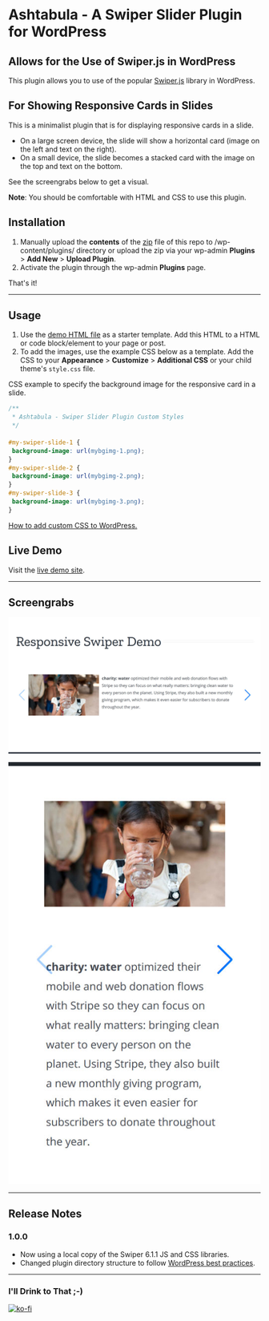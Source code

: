 # Ashtabula - A Swiper Slider Plugin for WordPress

## Allows for the Use of Swiper.js in WordPress

This plugin allows you to use of the popular [Swiper.js](https://swiperjs.com/) library in WordPress. 

## For Showing Responsive Cards in Slides

This is a minimalist plugin that is for displaying responsive cards in a slide. 

- On a large screen device, the slide will show a horizontal card (image on the left and text on the right). 
- On a small device, the slide becomes a stacked card with the image on the top and text on the bottom.

See the screengrabs below to get a visual.

**Note**: You should be comfortable with HTML and CSS to use this plugin.
 
## Installation

1. Manually upload the **contents** of the [zip](swiper-slider-plugin.zip) file of this repo to /wp-content/plugins/ directory or upload the zip via your wp-admin **Plugins** > **Add New** > **Upload Plugin**.
2. Activate the plugin through the wp-admin **Plugins** page.

That's it!

---

## Usage

1. Use the [demo HTML file](swiper-slider-demo.html) as a starter template. Add this HTML to a HTML or code block/element to your page or post.
2. To add the images, use the example CSS below as a template. Add the CSS to your **Appearance** > **Customize** > **Additional CSS** or your child theme's `style.css` file.

CSS example to specify the background image for the responsive card in a slide.

```css
/**
 * Ashtabula - Swiper Slider Plugin Custom Styles
 */

#my-swiper-slide-1 {
 background-image: url(mybgimg-1.png);
}
#my-swiper-slide-2 {
 background-image: url(mybgimg-2.png);
}
#my-swiper-slide-3 {
 background-image: url(mybgimg-3.png);
}
```

[How to add custom CSS to WordPress.](https://medium.com/@marklchaves/adding-custom-css-to-your-wordpress-website-how-to-guide-a50b474af36d)

## Live Demo

Visit the [live demo site](https://caughtmyeyedev.000webhostapp.com/responsive-swiper-demo).

---

## Screengrabs

![Desktop](screengrabs/Screenshot_2020-05-25-Responsive-Swiper-Demo-dt-1280w.jpg)

![Mobile](screengrabs/Screenshot_2020-05-25-Responsive-Swiper-Demo-mob-512w.jpg)

---

## Release Notes

### 1.0.0

- Now using a local copy of the Swiper 6.1.1 JS and CSS libraries.
- Changed plugin directory structure to follow [WordPress best practices](https://developer.wordpress.org/plugins/plugin-basics/best-practices/).


---

### I'll Drink to That ;-)

[![ko-fi](https://www.ko-fi.com/img/githubbutton_sm.svg)](https://ko-fi.com/D1D7YARD)